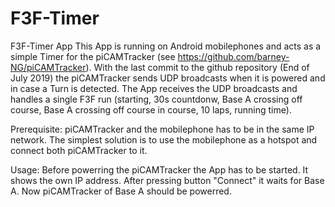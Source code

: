 # F3F-Timer
F3F-Timer App
This App is running on Android mobilephones and acts as a simple Timer for the piCAMTracker (see https://github.com/barney-NG/piCAMTracker).
With the last commit to the github repository (End of July 2019) the piCAMTracker sends UDP broadcasts when it is powered and in case a Turn is detected.
The App receives the UDP broadcasts and handles a single F3F run (starting, 30s countdonw, Base A crossing off course, Base A crossing off course in course, 10 laps, running time).

Prerequisite:
piCAMTracker and the mobilephone has to be in the same IP network.
The simplest solution is to use the mobilephone as a hotspot and connect both piCAMTracker to it.

Usage:
Before powerring the piCAMTracker the App has to be started.
It shows the own IP address.
After pressing button "Connect" it waits for Base A.
Now piCAMTracker of Base A should be powerred. 
